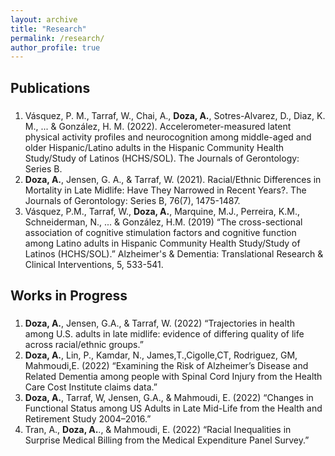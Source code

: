 ```yaml
---
layout: archive
title: "Research"
permalink: /research/
author_profile: true
---
```




## Publications

### [](.............)

1) Vásquez, P. M., Tarraf, W., Chai, A., **Doza, A.**, Sotres-Alvarez, D., Diaz, K. M., ... & González, H. M. (2022). Accelerometer-measured latent physical activity profiles and neurocognition among middle-aged and older Hispanic/Latino adults in the Hispanic Community Health Study/Study of Latinos (HCHS/SOL). The Journals of Gerontology: Series B.
2) **Doza, A.**, Jensen, G. A., & Tarraf, W. (2021). Racial/Ethnic Differences in Mortality in Late Midlife: Have They Narrowed in Recent Years?. The Journals of Gerontology: Series B, 76(7), 1475-1487. 
3) Vásquez, P.M., Tarraf, W., **Doza, A.**, Marquine, M.J., Perreira, K.M., Schneiderman, N., ... & González, H.M. (2019) “The cross-sectional association of cognitive stimulation factors and cognitive function among Latino adults in Hispanic Community Health Study/Study of Latinos (HCHS/SOL).” Alzheimer's & Dementia: Translational Research & Clinical Interventions, 5, 533-541.




## Works in Progress

### 

1) **Doza, A.**, Jensen, G.A., & Tarraf, W. (2022) “Trajectories in health among U.S. adults in late midlife: evidence of differing quality of life across racial/ethnic groups.” 
2) **Doza, A.**, Lin, P., Kamdar, N., James,T.,Cigolle,CT, Rodriguez, GM, Mahmoudi,E.  (2022) “Examining the Risk of Alzheimer’s Disease and Related Dementia among people with Spinal Cord Injury from the Health Care Cost Institute claims data.” 
3) **Doza, A.**, Tarraf, W, Jensen, G.A., & Mahmoudi, E. (2022) “Changes in Functional Status among US Adults in Late Mid-Life from the Health and Retirement Study 2004–2016.” 
4) Tran, A., **Doza, A.**., & Mahmoudi, E. (2022) “Racial Inequalities in Surprise Medical Billing from the Medical Expenditure Panel Survey.” 

